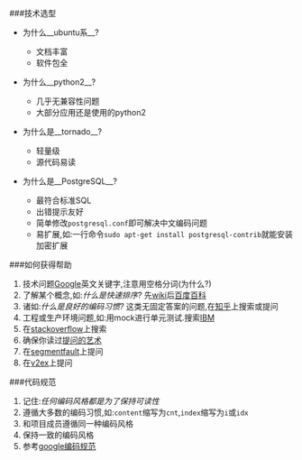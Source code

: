 ###技术选型
 * 为什么__ubuntu系__?
   * 文档丰富
   * 软件包全
   
 * 为什么__python2__?
   * 几乎无兼容性问题
   * 大部分应用还是使用的python2
   
 * 为什么是__tornado__?
   * 轻量级
   * 源代码易读
   
 * 为什么是__PostgreSQL__?
   * 最符合标准SQL
   * 出错提示友好
   * 简单修改`postgresql.conf`即可解决中文编码问题
   * 易扩展,如:一行命令`sudo apt-get install postgresql-contrib`就能安装加密扩展

###如何获得帮助
 1. 技术问题[Google](https://www.google.com/ncr)英文关键字,注意用空格分词(为什么?)
 2. 了解某个概念,如:_什么是快速排序?_ 先[wiki](http://zh.wikipedia.org/zh)后[百度百科](http://baike.baidu.com/)
 3. 诸如:_什么是良好的编码习惯?_ 这类无固定答案的问题,在[知乎](http://www.zhihu.com/)上搜索或提问
 4. 工程或生产环境问题,如:用mock进行单元测试.搜索[IBM](http://www.ibm.com/developerworks/cn/)
 5. 在[stackoverflow](http://stackoverflow.com/)上搜索
 6. 确保你读过[提问的艺术](http://wiki.woodpecker.org.cn/moin/AskForHelp)
 7. 在[segmentfault](http://segmentfault.com/)上提问
 8. 在[v2ex](http://v2ex.com/)上提问

###代码规范
 1. 记住:_任何编码风格都是为了保持可读性_
 2. 遵循大多数的编码习惯,如:`content`缩写为`cnt`,`index`缩写为`i`或`idx`
 3. 和项目成员遵循同一种编码风格
 4. 保持一致的编码风格
 5. 参考[google编码规范](https://code.google.com/p/google-styleguide/)
